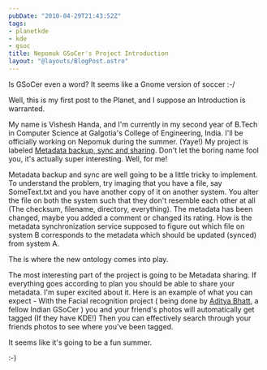 ```yaml
---
pubDate: "2010-04-29T21:43:52Z"
tags:
- planetkde
- kde
- gsoc
title: Nepomuk GSoCer's Project Introduction
layout: "@layouts/BlogPost.astro"
---
```


Is GSoCer even a word? It seems like a Gnome version of soccer :-/

Well, this is my first post to the Planet, and I suppose an Introduction is warranted.

My name is Vishesh Handa, and I'm currently in my second year of B.Tech in Computer Science at Galgotia's College of Engineering, India. I'll be officially working on Nepomuk during the summer. (Yaye!) My project is labeled <a href="http://socghop.appspot.com/gsoc/student_project/show/google/gsoc2010/kde/t127230761720">Metadata backup, sync and sharing</a>. Don't let the boring name fool you, it's actually super interesting. Well, for me!

Metadata backup and sync are well going to be a little tricky to implement. To understand the problem, try imaging that you have a file, say  SomeText.txt and you have another copy of it on another system. You  alter the file on both the system such that they don't resemble each  other at all (The checksum, filename, directory, everything). The  metadata has been changed, maybe you added a comment or changed its  rating. How is the metadata synchronization service supposed to figure  out which file on system B corresponds to the metadata which should be updated  (synced) from system A.

The is where the new ontology comes into play.

The most interesting part of the project is going to be Metadata sharing. If everything goes according to plan you should be able to share your metadata. I'm super excited about it. Here is an example of what you can expect - With the Facial recognition project ( being done by <a href="http://adityabhatt.wordpress.com/2010/04/27/hello-gsoc-and-hello-planet/">Aditya Bhatt</a>, a fellow Indian GSoCer ) you and your friend's photos will automatically get tagged (If they have KDE!) Then you can effectively search through your friends photos to see where you've been tagged.

It seems like it's going to be a fun summer.

:-)
